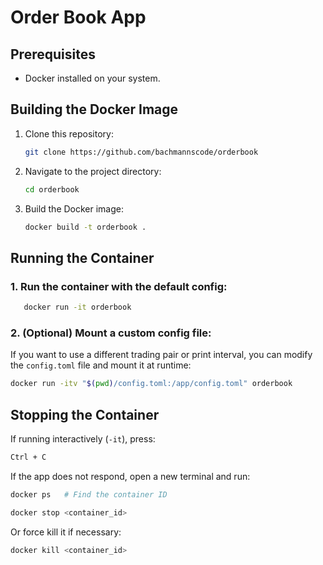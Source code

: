 # Order Book App

## Prerequisites
- Docker installed on your system.

## Building the Docker Image
1. Clone this repository:
   ```sh
   git clone https://github.com/bachmannscode/orderbook
   ```
2. Navigate to the project directory:
   ```sh
   cd orderbook
   ```
3. Build the Docker image:
   ```sh
   docker build -t orderbook .
   ```

## Running the Container

### 1. Run the container with the default config:
```sh
   docker run -it orderbook
```

### 2. (Optional) Mount a custom config file:
If you want to use a different trading pair or print interval, you can modify the `config.toml` file and mount it at runtime:
```sh
docker run -itv "$(pwd)/config.toml:/app/config.toml" orderbook
```

## Stopping the Container
If running interactively (`-it`), press:
```sh
Ctrl + C
```
If the app does not respond, open a new terminal and run:
```sh
docker ps   # Find the container ID

docker stop <container_id>
```
Or force kill it if necessary:
```sh
docker kill <container_id>
```

